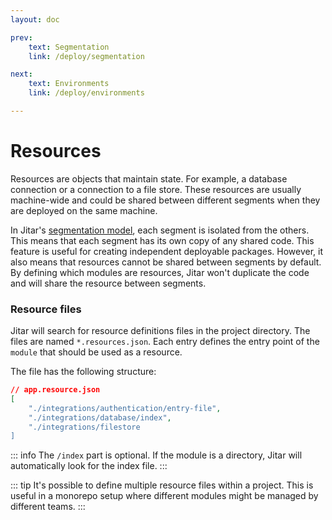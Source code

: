 ```yaml
---
layout: doc

prev:
    text: Segmentation
    link: /deploy/segmentation

next:
    text: Environments
    link: /deploy/environments

---
```


# Resources

Resources are objects that maintain state. For example, a database connection or a connection to a file store. These resources are usually machine-wide and could be shared between different segments when they are deployed on the same machine.

In Jitar's [segmentation model](/deploy/segmentation), each segment is isolated from the others. This means that each segment has its own copy of any shared code. This feature is useful for creating independent deployable packages. However, it also means that resources cannot be shared between segments by default. By defining which modules are resources, Jitar won't duplicate the code and will share the resource between segments.

### Resource files

Jitar will search for resource definitions files in the project directory. The files are named `*.resources.json`. Each entry defines the entry point of the `module` that should be used as a resource.

The file has the following structure:

```json
// app.resource.json
[
    "./integrations/authentication/entry-file",
    "./integrations/database/index",
    "./integrations/filestore
]
```

::: info
The `/index` part is optional. If the module is a directory, Jitar will automatically look for the index file.
:::

::: tip
It's possible to define multiple resource files within a project. This is useful in a monorepo setup where different modules might be managed by different teams.
:::